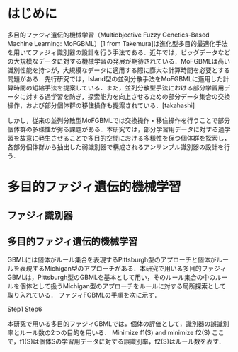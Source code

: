 # はじめに

多目的ファジィ遺伝的機械学習（Multiobjective Fuzzy Genetics-Based Machine Learning: MoFGBML）[1 from Takemura]は進化型多目的最適化手法を用いてファジィ識別器の設計を行う手法である．近年では，ビッグデータなどの大規模なデータに対する機械学習の発展が期待されている．MoFGBMLは高い識別性能を持つが，大規模なデータに適用する際に膨大な計算時間を必要とする問題がある．先行研究では，Island型の並列分散手法をMoFGBMLに適用した計算時間の短縮手法を提案している．また，並列分散型手法における部分学習用データに対する過学習を防ぎ，探索能力を向上させるための部分データ集合の交換操作，および部分個体群の移住操作も提案されている．[takahashi]

しかし，従来の並列分散型MoFGBMLでは交換操作・移住操作を行うことで部分個体群の多様性が劣る課題がある．本研究では，部分学習用データに対する過学習を故意に発生させることで多目的空間における多様性を保つ個体群を探索し，各部分個体群から抽出した弱識別器で構成されるアンサンブル識別器の設計を行う．

# 多目的ファジィ遺伝的機械学習

## ファジィ識別器

## 多目的ファジィ遺伝的機械学習

GBMLには個体がルール集合を表現するPittsburgh型のアプローチと個体がルールを表現するMichigan型のアプローチがある．本研究で用いる多目的ファジィGBMLは，Pittsburgh型のGBMLを基本として用い，そのルール集合の中のルールを個体として扱うMichigan型のアプローチをルールに対する局所探索として取り入れている．
ファジィFGBMLの手順を次に示す．

Step1
Step6

本研究で用いる多目的ファジィGBMLでは，個体の評価として，識別器の誤識別率とルール数の2つの目的を用いる．
  Minimize f1(S) and minimize f2(S)
ここで，f1(S)は個体Sの学習用データに対する誤識別率，f2(S)はルール数を表す．

